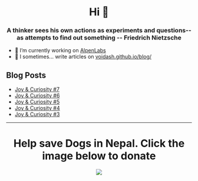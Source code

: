 <h1 align="center">Hi 👋</h1>
<h3 align="center">A thinker sees his own actions as experiments and questions--as attempts to find out something -- Friedrich Nietzsche</h3>

- 🔭 I’m currently working on [AlpenLabs](https://github.com/alpenlabs/)
- 📝 I sometimes... write articles on [voidash.github.io/blog/](https://voidash.github.io/blog/)


<h2 align="left"> Blog Posts</h2>
 
<!-- BLOG-POST-LIST:START -->
- [Joy &amp; Curiosity #7](https://thapa-ashish.com.np/blog/joy-and-curiosity/2025/7/)
- [Joy &amp; Curiosity #6](https://thapa-ashish.com.np/blog/joy-and-curiosity/2025/6/)
- [Joy &amp; Curiosity #5](https://thapa-ashish.com.np/blog/joy-and-curiosity/2025/5/)
- [Joy &amp; Curiosity #4](https://thapa-ashish.com.np/blog/joy-and-curiosity/2025/4/)
- [Joy &amp; Curiosity #3](https://thapa-ashish.com.np/blog/joy-and-curiosity/2025/3/)
<!-- BLOG-POST-LIST:END -->

-----------------------

<div align="center">
<h1>Help save Dogs in Nepal. Click the image below to donate</h1>
<a href="https://www.hat-uk.org/help/animalnepal.html"/><img src="https://github.com/user-attachments/assets/95c64f30-f692-4c88-ae3c-cab012163e3e"/></a>
</div>





